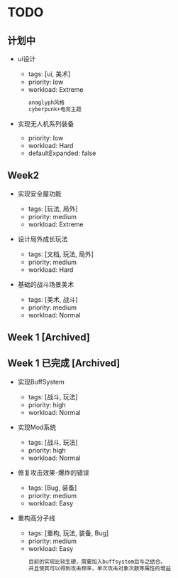 # TODO

## 计划中

- ui设计
  - tags: [ui, 美术]
  - priority: low
  - workload: Extreme
    ```md
    anaglyph风格
    cyberpunk+电竞主题
    ```

- 实现无人机系列装备
  - priority: low
  - workload: Hard
  - defaultExpanded: false

## Week2

- 实现安全屋功能
  - tags: [玩法, 局外]
  - priority: medium
  - workload: Extreme

- 设计局外成长玩法
  - tags: [文档, 玩法, 局外]
  - priority: medium
  - workload: Hard

- 基础的战斗场景美术
  - tags: [美术, 战斗]
  - priority: medium
  - workload: Normal

## Week 1 [Archived]

## Week 1 已完成 [Archived]

- 实现BuffSystem
  - tags: [战斗, 玩法]
  - priority: high
  - workload: Normal

- 实现Mod系统
  - tags: [战斗, 玩法]
  - priority: high
  - workload: Normal

- 修复攻击效果-爆炸的错误
  - tags: [Bug, 装备]
  - priority: medium
  - workload: Easy

- 重构高分子线
  - tags: [重构, 玩法, 装备, Bug]
  - priority: medium
  - workload: Easy
    ```md
    目前的实现比较生硬，需要加入buffsystem后与之结合。
    并且使其可以得到攻击频率，单次攻击对象次数等属性的增益
    ```

